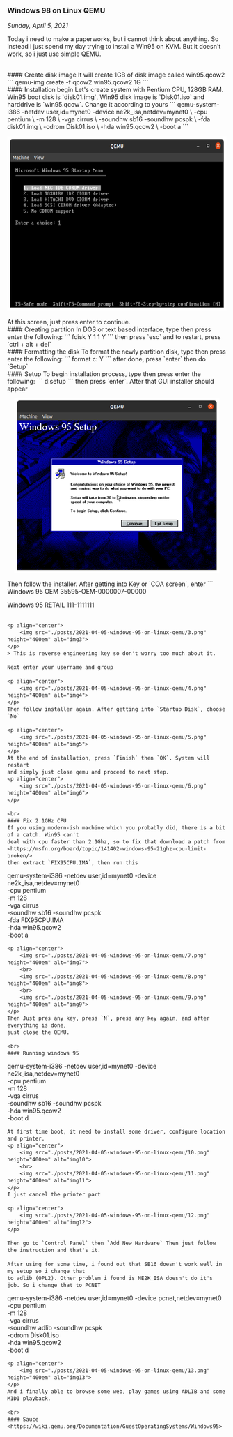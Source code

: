 ### **Windows 98 on Linux QEMU**
_Sunday, April 5, 2021_

Today i need to make a paperworks, but i cannot think about anything. So instead i just 
spend my day trying to install a Win95 on KVM. But it doesn't work, so i just use simple 
QEMU.

<br>
#### Create disk image
It will create 1GB of disk image called win95.qcow2
```
qemu-img create -f qcow2 win95.qcow2 1G
```

<br>
#### Installation begin
Let's create system with Pentium CPU, 128GB RAM. Win95 boot disk is `disk01.img`, 
Win95 disk image is `Disk01.iso` and harddrive is `win95.qcow`. Change it according to yours
```
qemu-system-i386 -netdev user,id=mynet0 -device ne2k_isa,netdev=mynet0 \
 -cpu pentium \
 -m 128 \
 -vga cirrus \
 -soundhw sb16 -soundhw pcspk \
 -fda disk01.img \
 -cdrom Disk01.iso \
 -hda win95.qcow2 \
 -boot a 
```
<p align="center">
    <img src="./posts/2021-04-05-windows-95-on-linux-qemu/1.png" height="400em" alt="img1">
</p>
At this screen, just press enter to continue.

<br>
#### Creating partition
In DOS or text based interface, type then press enter the following:
```
fdisk
Y
1
1
Y
```
then press `esc` and to restart, press `ctrl + alt + del` 

<br>
#### Formatting the disk
To format the newly partition disk, type then press enter the following:
```
format c:
Y
```
after done, press `enter` then do `Setup`

<br>
#### Setup
To begin installation process, type then press enter the following:
```
d:setup
```
then press `enter`. After that GUI installer should appear

<p align="center">
    <img src="./posts/2021-04-05-windows-95-on-linux-qemu/2.png" height="400em" alt="img2">
</p>
Then follow the installer. After getting into Key or `COA screen`, enter
```
Windows 95 OEM
35595-OEM-0000007-00000

Windows 95 RETAIL
111-1111111
```

<p align="center">
    <img src="./posts/2021-04-05-windows-95-on-linux-qemu/3.png" height="400em" alt="img3">
</p>
> This is reverse engineering key so don't worry too much about it. 

Next enter your username and group

<p align="center">
    <img src="./posts/2021-04-05-windows-95-on-linux-qemu/4.png" height="400em" alt="img4">
</p>
Then follow installer again. After getting into `Startup Disk`, choose `No`

<p align="center">
    <img src="./posts/2021-04-05-windows-95-on-linux-qemu/5.png" height="400em" alt="img5">
</p>
At the end of installation, press `Finish` then `OK`. System will restart 
and simply just close qemu and proceed to next step.
<p align="center">
    <img src="./posts/2021-04-05-windows-95-on-linux-qemu/6.png" height="400em" alt="img6">
</p>

<br>
#### Fix 2.1GHz CPU
If you using modern-ish machine which you probably did, there is a bit of a catch. Win95 can't 
deal with cpu faster than 2.1Ghz, so to fix that download a patch from
<https://msfn.org/board/topic/141402-windows-95-21ghz-cpu-limit-broken/>
then extract `FIX95CPU.IMA`, then run this
```
qemu-system-i386 -netdev user,id=mynet0 -device ne2k_isa,netdev=mynet0 \
 -cpu pentium \
 -m 128 \
 -vga cirrus \
 -soundhw sb16 -soundhw pcspk \
 -fda FIX95CPU.IMA \
 -hda win95.qcow2 \
 -boot a 
```
<p align="center">
    <img src="./posts/2021-04-05-windows-95-on-linux-qemu/7.png" height="400em" alt="img7">
    <br>
    <img src="./posts/2021-04-05-windows-95-on-linux-qemu/8.png" height="400em" alt="img8">
    <br>
    <img src="./posts/2021-04-05-windows-95-on-linux-qemu/9.png" height="400em" alt="img9">
</p>
Then Just pres any key, press `N`, press any key again, and after everything is done, 
just close the QEMU.

<br>
#### Running windows 95
```
qemu-system-i386 -netdev user,id=mynet0 -device ne2k_isa,netdev=mynet0 \
 -cpu pentium \
 -m 128 \
 -vga cirrus \
 -soundhw sb16 -soundhw pcspk \
 -hda win95.qcow2 \
 -boot d
```
At first time boot, it need to install some driver, configure location and printer.
<p align="center">
    <img src="./posts/2021-04-05-windows-95-on-linux-qemu/10.png" height="400em" alt="img10">
    <br>
    <img src="./posts/2021-04-05-windows-95-on-linux-qemu/11.png" height="400em" alt="img11">
</p>
I just cancel the printer part

<p align="center">
    <img src="./posts/2021-04-05-windows-95-on-linux-qemu/12.png" height="400em" alt="img12">
</p>

Then go to `Control Panel` then `Add New Hardware` Then just follow the instruction and that's it.

After using for some time, i found out that SB16 doesn't work well in my setup so i change that 
to adlib (OPL2). Other problem i found is NE2K_ISA doesn't do it's job. So i change that to PCNET
```
qemu-system-i386 -netdev user,id=mynet0 -device pcnet,netdev=mynet0 \
 -cpu pentium \
 -m 128 \
 -vga cirrus \
 -soundhw adlib -soundhw pcspk \
 -cdrom Disk01.iso \
 -hda win95.qcow2 \
 -boot d
```
<p align="center">
    <img src="./posts/2021-04-05-windows-95-on-linux-qemu/13.png" height="400em" alt="img13">
</p>
And i finally able to browse some web, play games using ADLIB and some MIDI playback.

<br>
#### Sauce
<https://wiki.qemu.org/Documentation/GuestOperatingSystems/Windows95>